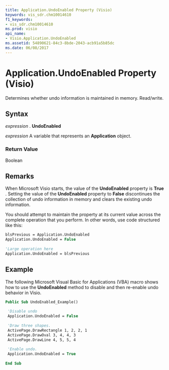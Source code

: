 ```yaml
---
title: Application.UndoEnabled Property (Visio)
keywords: vis_sdr.chm10014610
f1_keywords:
- vis_sdr.chm10014610
ms.prod: visio
api_name:
- Visio.Application.UndoEnabled
ms.assetid: 54890621-84c3-8bde-2043-acb91a5b85dc
ms.date: 06/08/2017
---
```



# Application.UndoEnabled Property (Visio)

Determines whether undo information is maintained in memory. Read/write.


## Syntax

 _expression_ . **UndoEnabled**

 _expression_ A variable that represents an **Application** object.


### Return Value

Boolean


## Remarks

When Microsoft Visio starts, the value of the  **UndoEnabled** property is **True** . Setting the value of the **UndoEnabled** property to **False** discontinues the collection of undo information in memory and clears the existing undo information.

You should attempt to maintain the property at its current value across the complete operation that you perform. In other words, use code structured like this:




```vb
blsPrevious = Application.UndoEnabled 
Application.UndoEnabled = False 
 
'Large operation here 
Application.UndoEnabled = blsPrevious 

```


## Example

The following Microsoft Visual Basic for Applications (VBA) macro shows how to use the  **UndoEnabled** method to disable and then re-enable undo behavior in Visio.


```vb
Public Sub UndoEnabled_Example() 
 
 'Disable undo 
 Application.UndoEnabled = False 
 
 'Draw three shapes. 
 ActivePage.DrawRectangle 1, 2, 2, 1 
 ActivePage.DrawOval 3, 4, 4, 3 
 ActivePage.DrawLine 4, 5, 5, 4 
 
 'Enable undo. 
 Application.UndoEnabled = True 
 
End Sub
```


